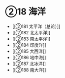 # ②18 海洋

- [[②181 太平洋（总论）]]
- [[②182 北太平洋]]
- [[②183 南太平洋]]
- [[②184 印度洋]]
- [[②185 大西洋]]
- [[②186 地中海]]
- [[②187 北冰洋]]
- [[②188 南大洋]]
